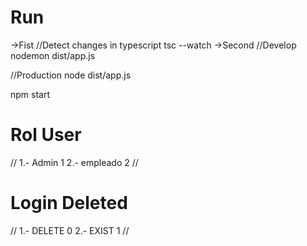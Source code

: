 
# Run
->Fist
//Detect changes in typescript
tsc --watch
->Second
//Develop
nodemon dist/app.js

//Production
node dist/app.js

npm start



# Rol User
//
 1.- Admin 1
 2.- empleado 2
//
    
# Login Deleted
//
 1.- DELETE 0
 2.- EXIST 1
//